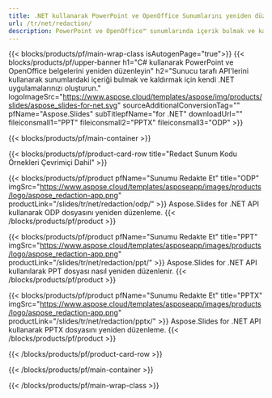 ```yaml
---
title: .NET kullanarak PowerPoint ve OpenOffice Sunumlarını yeniden düzenleyin
url: /tr/net/redaction/
description: PowerPoint ve OpenOffice™ sunumlarında içerik bulmak ve kaldırmak için C# kaynak kodu
---
```


{{< blocks/products/pf/main-wrap-class isAutogenPage="true">}}
{{< blocks/products/pf/upper-banner h1="C# kullanarak PowerPoint ve OpenOffice belgelerini yeniden düzenleyin" h2="Sunucu tarafı API'lerini kullanarak sunumlardaki içeriği bulmak ve kaldırmak için kendi .NET uygulamalarınızı oluşturun." logoImageSrc="https://www.aspose.cloud/templates/aspose/img/products/slides/aspose_slides-for-net.svg" sourceAdditionalConversionTag="" pfName="Aspose.Slides" subTitlepfName="for .NET" downloadUrl="" fileiconsmall1="PPT" fileiconsmall2="PPTX" fileiconsmall3="ODP" >}}

{{< blocks/products/pf/main-container >}}

{{< blocks/products/pf/product-card-row title="Redact Sunum Kodu Örnekleri Çevrimiçi Dahil" >}}

{{< blocks/products/pf/product pfName="Sunumu Redakte Et" title="ODP" imgSrc="https://www.aspose.cloud/templates/asposeapp/images/products/logo/aspose_redaction-app.png" productLink="/slides/tr/net/redaction/odp/" >}}
Aspose.Slides for .NET API kullanarak ODP dosyasını yeniden düzenleme.
{{< /blocks/products/pf/product >}}

{{< blocks/products/pf/product pfName="Sunumu Redakte Et" title="PPT" imgSrc="https://www.aspose.cloud/templates/asposeapp/images/products/logo/aspose_redaction-app.png" productLink="/slides/tr/net/redaction/ppt/" >}}
Aspose.Slides for .NET API kullanılarak PPT dosyası nasıl yeniden düzenlenir.
{{< /blocks/products/pf/product >}}

{{< blocks/products/pf/product pfName="Sunumu Redakte Et" title="PPTX" imgSrc="https://www.aspose.cloud/templates/asposeapp/images/products/logo/aspose_redaction-app.png" productLink="/slides/tr/net/redaction/pptx/" >}}
Aspose.Slides for .NET API kullanarak PPTX dosyasını yeniden düzenleme.
{{< /blocks/products/pf/product >}}



{{< /blocks/products/pf/product-card-row >}}

{{< /blocks/products/pf/main-container >}}
    
{{< /blocks/products/pf/main-wrap-class >}}